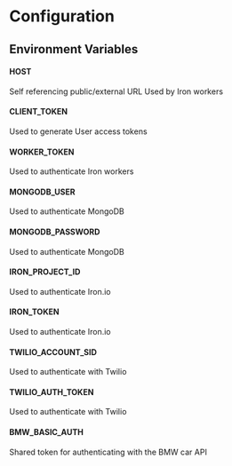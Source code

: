# Configuration

## Environment Variables

#### HOST

Self referencing public/external URL
Used by Iron workers

#### CLIENT_TOKEN

Used to generate User access tokens

#### WORKER_TOKEN

Used to authenticate Iron workers

#### MONGODB_USER

Used to authenticate MongoDB

#### MONGODB_PASSWORD

Used to authenticate MongoDB

#### IRON_PROJECT_ID

Used to authenticate Iron.io

#### IRON_TOKEN

Used to authenticate Iron.io

#### TWILIO_ACCOUNT_SID

Used to authenticate with Twilio

#### TWILIO_AUTH_TOKEN

Used to authenticate with Twilio

#### BMW_BASIC_AUTH

Shared token for authenticating with the BMW car API
